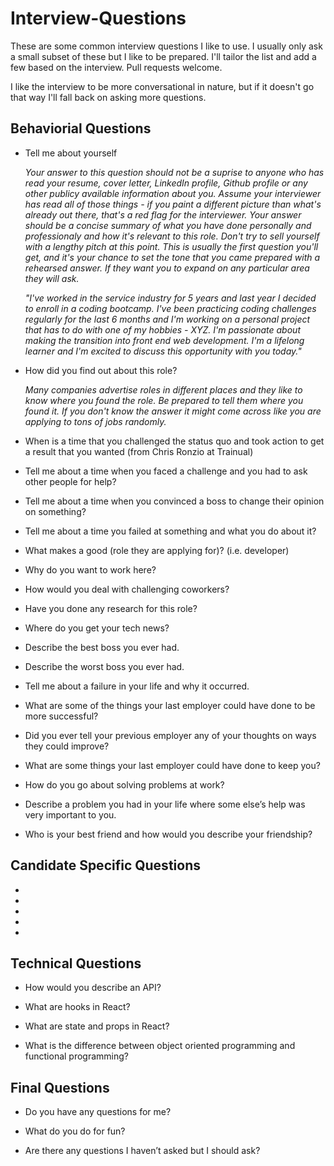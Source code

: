 # Interview-Questions
These are some common interview questions I like to use. I usually only ask a small subset of these but I like to be prepared. I'll tailor the list and add a few based on the interview. Pull requests welcome. 

I like the interview to be more conversational in nature, but if it doesn't go
that way I'll fall back on asking more questions.

## Behaviorial Questions

+ Tell me about yourself

  *Your answer to this question should not be a suprise to anyone who has read your resume, cover letter, LinkedIn profile, Github profile or any other publicy available information about you. Assume your interviewer has read all of those things - if you paint a different picture than what's already out there, that's a red flag for the interviewer. Your answer should be a concise summary of what you have done personally and professionaly and how it's relevant to this role. Don't try to sell yourself with a lengthy pitch at this point. This is usually the first question you'll get, and it's your chance to set the tone that you came prepared with a rehearsed answer. If they want you to expand on any particular area they will ask.*

  *"I've worked in the service industry for 5 years and last year I decided to enroll in a coding bootcamp. I've been practicing coding challenges regularly for the last 6 months and I'm working on a personal project that has to do with one of my hobbies - XYZ. I'm passionate about making the transition into front end web development.  I'm a lifelong learner and I'm excited to discuss this opportunity with you today."*

+ How did you find out about this role?

  *Many companies advertise roles in different places and they like to know where you found the role. Be prepared to tell them where you found it. If you don't know the answer it might come across like you are applying to tons of jobs randomly.*
  
+ When is a time that you challenged the status quo and took action to get a result that you wanted (from Chris Ronzio at Trainual)

+ Tell me about a time when you faced a challenge and you had to ask other people for help?

+ Tell me about a time when you convinced a boss to change their opinion on something?

+ Tell me about a time you failed at something and what you do about it? 

+ What makes a good (role they are applying for)? (i.e. developer)
  
+ Why do you want to work here?

+ How would you deal with challenging coworkers?

+ Have you done any research for this role?

+ Where do you get your tech news?

+ Describe the best boss you ever had.

+ Describe the worst boss you ever had.

+ Tell me about a failure in your life and why it occurred.

+ What are some of the things your last employer could have done to be more successful?

+ Did you ever tell your previous employer any of your thoughts on ways they could improve?

+ What are some things your last employer could have done to keep you?

+ How do you go about solving problems at work?

+ Describe a problem you had in your life where some else’s help was very important to you.

+ Who is your best friend and how would you describe your friendship?

## Candidate Specific Questions

+

+

+

+

+


## Technical Questions

+ How would you describe an API?

+ What are hooks in React?

+ What are state and props in React?

+ What is the difference between object oriented programming and functional programming?


## Final Questions

+ Do you have any questions for me?

+ What do you do for fun? 

+ Are there any questions I haven’t asked but I should ask?

